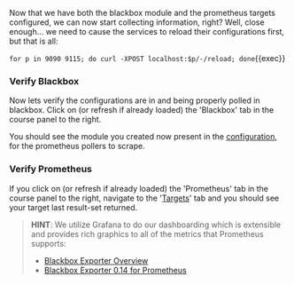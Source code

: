 Now that we have both the blackbox module and the prometheus targets configured, we can now start collecting information, right?  Well, close enough... we need to cause the services to reload their configurations first, but that is all:

`for p in 9090 9115; do curl -XPOST localhost:$p/-/reload; done`{{exec}}

### Verify Blackbox

Now lets verify the configurations are in and being properly polled in blackbox.  Click on (or refresh if already loaded) the 'Blackbox' tab in the course panel to the right.

You should see the module you created now present in the [configuration]({{TRAFFIC_HOST1_9115}}/config), for the prometheus pollers to scrape.

### Verify Prometheus

If you click on (or refresh if already loaded) the 'Prometheus' tab in the course panel to the right, navigate to the '[Targets]({{TRAFFIC_HOST1_9090}}/targets)' tab and you should see your target last result-set returned.

> **HINT**:
> We utilize Grafana to do our dashboarding which is extensible and provides rich graphics to all of the metrics that Prometheus supports:
> * [Blackbox Exporter Overview](https://grafana.com/grafana/dashboards/5345)
> * [Blackbox Exporter 0.14 for Prometheus](https://grafana.com/grafana/dashboards/9965)